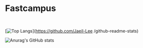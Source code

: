 # Fastcampus


<br>

[![Top Langs](https://github-readme-stats.vercel.app/api/top-langs/?username=Jaeil-Lee)](https://github.com/Jaeil-Lee
/github-readme-stats)

![Anurag's GitHub stats](https://github-readme-stats.vercel.app/api?Jaeil-Lee=anuraghazra&show_icons=true&theme=radical)

